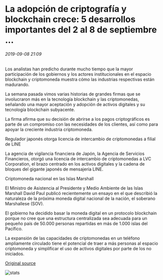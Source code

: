 # La adopción de criptografía y blockchain crece: 5 desarrollos importantes del 2 al 8 de septiembre ...

###### 2019-09-08 21:09

Los analistas han predicho durante mucho tiempo que la mayor participación de los gobiernos y los actores institucionales en el espacio blockchain y criptomoneda muestra cómo las industrias respectivas están madurando.

La semana pasada vimos varias historias de grandes firmas que se involucraron más en la tecnología blockchain y las criptomonedas, señalando una mayor aceptación y adopción de activos digitales y su tecnología blockchain subyacente.

La firma afirma que su decisión de abrirse a los pagos criptográficos es parte de un compromiso con las necesidades de los clientes, así como para apoyar la creciente industria criptomoneda.

Regulador japonés otorga licencia de intercambio de criptomonedas a filial de LINE

La agencia de vigilancia financiera de Japón, la Agencia de Servicios Financieros, otorgó una licencia de intercambio de criptomonedas a LVC Corporation, el brazo centrado en los activos digitales y la cadena de bloques del gigante japonés de mensajería LINE.

Criptomoneda nacional en las Islas Marshall

El Ministro de Asistencia al Presidente y Medio Ambiente de las Islas Marshall David Paul publicó recientemente un ensayo en el que describió la naturaleza de la próxima moneda digital nacional de la nación, el soberano Marshallese (SOV).

El gobierno ha decidido basar la moneda digital en un protocolo blockchain porque no cree que una estructura centralizada sea adecuada para un pequeño país de 50.000 personas repartidas en más de 1.000 islas del Pacífico.

La expansión de las capacidades de criptomonedas en un teléfono ampliamente circulado tiene el potencial de traer a más personas al espacio criptomoneda y simplificar el uso de activos digitales por parte de los no iniciados.

[Original source](https://cointelegraph.com/news/crypto-and-blockchain-adoption-grows-5-important-developments-sept-28)

![stats](https://c.statcounter.com/11760860/0/a89fa40b/1/ "stats")